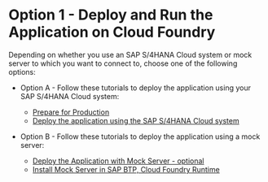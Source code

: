 # Option 1 - Deploy and Run the Application on Cloud Foundry

Depending on whether you use an SAP S/4HANA Cloud system or mock server to which you want to connect to, choose one of the following options:

* Option A - Follow these tutorials to deploy the application using your SAP S/4HANA Cloud system:
   - [Prepare for Production](../../develop/prep-for-prod.md)
   - [Deploy the application using the SAP S/4HANA Cloud system ](./deploy-to-cf.md)

* Option B - Follow these tutorials to deploy the application using a mock server:
   - [Deploy the Application with Mock Server - optional](./deploy-to-cf-mock.md)
   - [Install Mock Server in SAP BTP, Cloud Foundry Runtime](./install-mock-server-cf.md)
